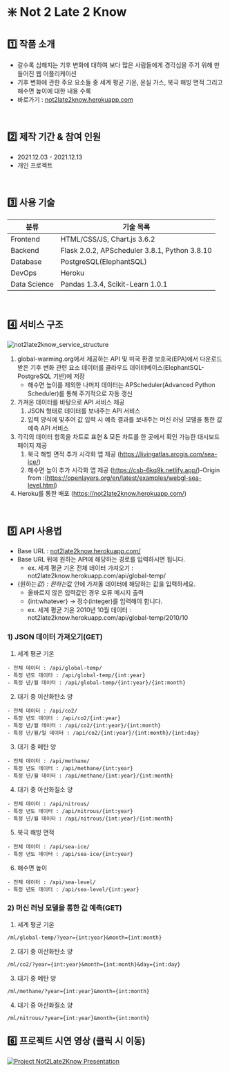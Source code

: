# ❇️ Not 2 Late 2 Know

## 1️⃣ 작품 소개

- 갈수록 심해지는 기후 변화에 대하여 보다 많은 사람들에게 경각심을 주기 위해 만들어진 웹 어플리케이션
- 기후 변화에 관한 주요 요소들 중 세계 평균 기온, 온실 가스, 북극 해빙 면적 그리고 해수면 높이에 대한 내용 수록
- 바로가기 : [not2late2know.herokuapp.com](https://not2late2know.herokuapp.com)

<br/>

## 2️⃣ 제작 기간 & 참여 인원

- 2021.12.03 - 2021.12.13
- 개인 프로젝트

<br/>

## 3️⃣ 사용 기술

| 분류         | 기술 목록                                     |
| ------------ | --------------------------------------------- |
| Frontend     | HTML/CSS/JS, Chart.js 3.6.2                   |
| Backend      | Flask 2.0.2, APScheduler 3.8.1, Python 3.8.10 |
| Database     | PostgreSQL(ElephantSQL)                       |
| DevOps       | Heroku                                        |
| Data Science | Pandas 1.3.4, Scikit-Learn 1.0.1              |

<br/>

## 4️⃣ 서비스 구조

![not2late2know_service_structure](https://user-images.githubusercontent.com/73585246/145774815-c99ba9d5-182c-4ec7-a127-9d297e8859fc.png)

1. global-warming.org에서 제공하는 API 및 미국 환경 보호국(EPA)에서 다운로드 받은 기후 변화 관련 요소 데이터를 클라우드 데이터베이스(ElephantSQL-PostgreSQL 기반)에 저장
   - 해수면 높이를 제외한 나머지 데이터는 APScheduler(Advanced Python Scheduler)를 통해 주기적으로 자동 갱신
2. 가져온 데이터를 바탕으로 API 서비스 제공
   1. JSON 형태로 데이터를 보내주는 API 서비스
   2. 입력 양식에 맟추어 값 입력 시 예측 결과를 보내주는 머신 러닝 모델을 통한 값 예측 API 서비스
3. 각각의 데이터 항목을 차트로 표현 & 모든 차트를 한 곳에서 확인 가능한 대시보드 페이지 제공
   1. 북극 해빙 면적 추가 시각화 앱 제공 (https://livingatlas.arcgis.com/sea-ice/)
   2. 해수면 높이 추가 시각화 앱 제공 (https://csb-6kq9k.netlify.app/)-Origin from :(https://openlayers.org/en/latest/examples/webgl-sea-level.html)
4. Heroku를 통한 배포 (https://not2late2know.herokuapp.com/)

<br/>

## 5️⃣ API 사용법

- Base URL : [not2late2know.herokuapp.com/](https://not2late2know.herokuapp.com/)
- Base URL 뒤에 원하는 API에 해당하는 경로를 입력하시면 됩니다.
  - ex. 세계 평균 기온 전체 데이터 가져오기 : not2late2know.herokuapp.com/api/global-temp/
- {원하는*값} : 원하는*값 안에 가져올 데이터에 해당하는 값을 입력하세요.
  - 올바르지 않은 입력값인 경우 오류 메시지 출력
  - {int:whatever} -> 정수(integer)를 입력해야 합니다.
  - ex. 세계 평균 기온 2010년 10월 데이터 : not2late2know.herokuapp.com/api/global-temp/2010/10

### 1) JSON 데이터 가져오기(GET)

1. 세계 평균 기온

```
- 전체 데이터 : /api/global-temp/
- 특정 년도 데이터 : /api/global-temp/{int:year}
- 특정 년/월 데이터 : /api/global-temp/{int:year}/{int:month}
```

2. 대기 중 이산화탄소 양

```
- 전체 데이터 : /api/co2/
- 특정 년도 데이터 : /api/co2/{int:year}
- 특정 년/월 데이터 : /api/co2/{int:year}/{int:month}
- 특정 년/월/일 데이터 : /api/co2/{int:year}/{int:month}/{int:day}
```

3. 대기 중 메탄 양

```
- 전체 데이터 : /api/methane/
- 특정 년도 데이터 : /api/methane/{int:year}
- 특정 년/월 데이터 : /api/methane/{int:year}/{int:month}
```

4. 대기 중 아산화질소 양

```
- 전체 데이터 : /api/nitrous/
- 특정 년도 데이터 : /api/nitrous/{int:year}
- 특정 년/월 데이터 : /api/nitrous/{int:year}/{int:month}
```

5. 북극 해빙 면적

```
- 전체 데이터 : /api/sea-ice/
- 특정 년도 데이터 : /api/sea-ice/{int:year}
```

6. 해수면 높이

```
- 전체 데이터 : /api/sea-level/
- 특정 년도 데이터 : /api/sea-level/{int:year}
```

### 2) 머신 러닝 모델을 통한 값 예측(GET)

1. 세계 평균 기온

```
/ml/global-temp/?year={int:year}&month={int:month}
```

2. 대기 중 이산화탄소 양

```
/ml/co2/?year={int:year}&month={int:month}&day={int:day}
```

3. 대기 중 메탄 양

```
/ml/methane/?year={int:year}&month={int:month}
```

4. 대기 중 아산화질소 양

```
/ml/nitrous/?year={int:year}&month={int:month}
```

## 6️⃣ 프로젝트 시연 영상 (클릭 시 이동)

[![Project Not2Late2Know Presentation](https://user-images.githubusercontent.com/73585246/160866813-34ec2c18-b5cf-4978-831f-f9cfa18443d2.PNG)](https://youtu.be/6v5VtH4JQr4)
